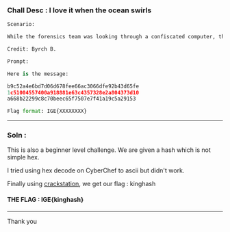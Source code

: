 ### Chall Desc : I love it when the ocean swirls

```py
Scenario:

While the forensics team was looking through a confiscated computer, they came across a strange text file on the Desktop.

Credit: Byrch B.

Prompt:

Here is the message: 

b9c52a4e6bd7d06d678fee66ac3066dfe92b43d65fe
1c51004557400a918881e63c4357328e2a804373d10
a668b22299c8c70beec65f7507e7f41a19c5a29153

Flag format: IGE{XXXXXXXX}
```

---

### Soln :

This is also a beginner level challenge. We are given a hash which is not simple hex. 

I tried using hex decode on CyberChef to ascii but didn't work.

Finally using [crackstation](https://crackstation.net/), we get our flag : kinghash

#### THE FLAG : IGE{kinghash}

---

Thank you
